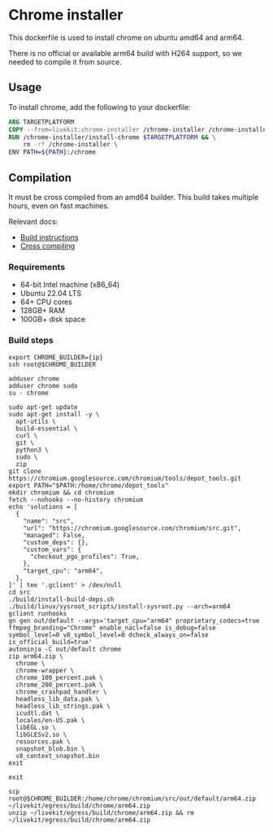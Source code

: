 # Chrome installer

This dockerfile is used to install chrome on ubuntu amd64 and arm64.

There is no official or available arm64 build with H264 support, so we needed to compile it from source. 

## Usage

To install chrome, add the following to your dockerfile:

```dockerfile
ARG TARGETPLATFORM
COPY --from=livekit:chrome-installer /chrome-installer /chrome-installer
RUN /chrome-installer/install-chrome $TARGETPLATFORM && \
    rm -rf /chrome-installer \
ENV PATH=${PATH}:/chrome
```

## Compilation 

It must be cross compiled from an amd64 builder. This build takes multiple hours, even on fast machines.

Relevant docs:
* [Build instructions](https://chromium.googlesource.com/chromium/src/+/main/docs/linux/build_instructions.md)
* [Cross compiling](https://chromium.googlesource.com/chromium/src/+/main/docs/linux/chromium_arm.md)

### Requirements 

* 64-bit Intel machine (x86_64)
* Ubuntu 22.04 LTS
* 64+ CPU cores
* 128GB+ RAM
* 100GB+ disk space

### Build steps

```shell
export CHROME_BUILDER={ip}
ssh root@$CHROME_BUILDER
```
```shell
adduser chrome
adduser chrome sudo
su - chrome
```
```shell
sudo apt-get update
sudo apt-get install -y \
  apt-utils \
  build-essential \
  curl \
  git \
  python3 \
  sudo \
  zip
git clone https://chromium.googlesource.com/chromium/tools/depot_tools.git
export PATH="$PATH:/home/chrome/depot_tools"
mkdir chromium && cd chromium
fetch --nohooks --no-history chromium
echo 'solutions = [
  {
    "name": "src",
    "url": "https://chromium.googlesource.com/chromium/src.git",
    "managed": False,
    "custom_deps": {},
    "custom_vars": {
      "checkout_pgo_profiles": True,
    },
    "target_cpu": "arm64",
  },
]' | tee '.gclient' > /dev/null
cd src
./build/install-build-deps.sh
./build/linux/sysroot_scripts/install-sysroot.py --arch=arm64
gclient runhooks
gn gen out/default --args='target_cpu="arm64" proprietary_codecs=true ffmpeg_branding="Chrome" enable_nacl=false is_debug=false symbol_level=0 v8_symbol_level=0 dcheck_always_on=false is_official_build=true'
autoninja -C out/default chrome
zip arm64.zip \
  chrome \
  chrome-wrapper \
  chrome_100_percent.pak \
  chrome_200_percent.pak \
  chrome_crashpad_handler \
  headless_lib_data.pak \
  headless_lib_strings.pak \
  icudtl.dat \
  locales/en-US.pak \
  libEGL.so \
  libGLESv2.so \
  resources.pak \
  snapshot_blob.bin \
  v8_context_snapshot.bin
exit
```
```shell
exit
```
```shell
scp root@$CHROME_BUILDER:/home/chrome/chromium/src/out/default/arm64.zip ~/livekit/egress/build/chrome/arm64.zip
unzip ~/livekit/egress/build/chrome/arm64.zip && rm ~/livekit/egress/build/chrome/arm64.zip
```
